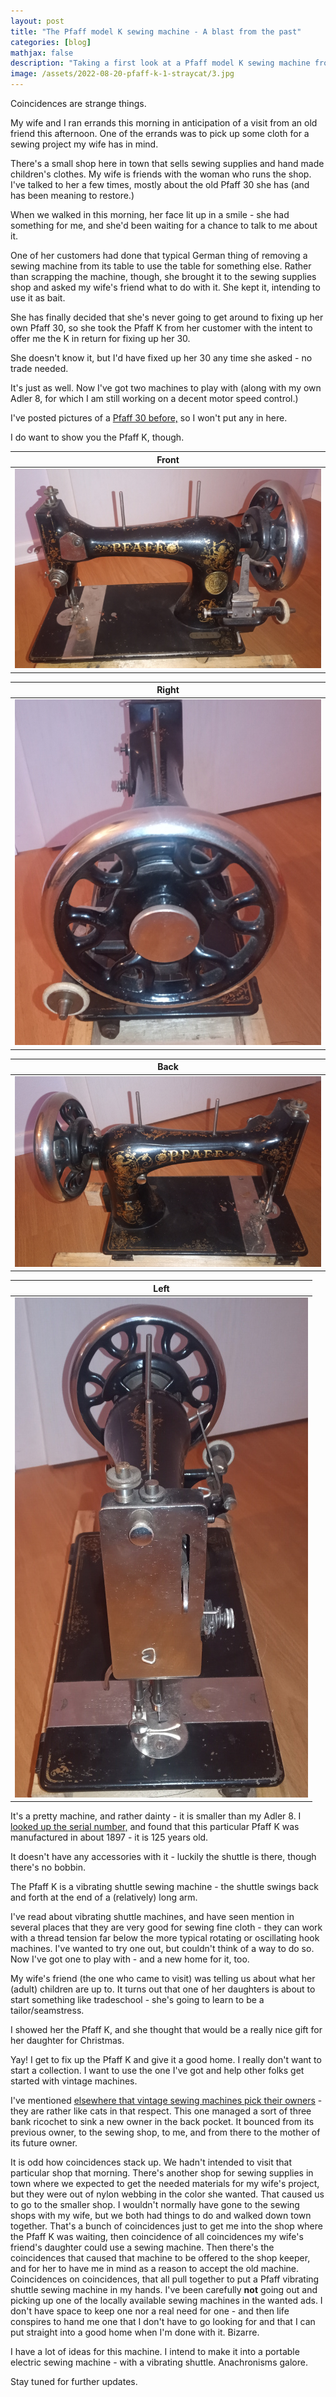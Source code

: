 ```yaml
---
layout: post
title: "The Pfaff model K sewing machine - A blast from the past"
categories: [blog]
mathjax: false
description: "Taking a first look at a Pfaff model K sewing machine from 1897."
image: /assets/2022-08-20-pfaff-k-1-straycat/3.jpg
---
```

Coincidences are strange things.

My wife and I ran errands this morning in anticipation of a visit from an old friend this afternoon.  One of the errands was to pick up some cloth for a sewing project my wife has in mind.

There's a small shop here in town that sells sewing supplies and hand made children's clothes.  My wife is friends with the woman who runs the shop.  I've talked to her a few times, mostly about the old Pfaff 30 she has (and has been meaning to restore.)

When we walked in this morning, her face lit up in a smile - she had something for me, and she'd been waiting for a chance to talk to me about it.

One of her customers had done that typical German thing of removing a sewing machine from its table to use the table for something else.  Rather than scrapping the machine, though, she brought it to the sewing supplies shop and asked my wife's friend what to do with it.  She kept it, intending to use it as bait.

She has finally decided that she's never going to get around to fixing up her own Pfaff 30, so she took the Pfaff K from her customer with the intent to offer me the K in return for fixing up her 30.

She doesn't know it, but I'd have fixed up her 30 any time she asked - no trade needed.

It's just as well.  Now I've got two machines to play with (along with my own Adler 8, for which I am still working on a decent motor speed control.)

I've posted pictures of a [Pfaff 30 before,](pfaff30-toc) so I won't put any in here.

I do want to show you the Pfaff K, though.

|Front|
|-----|
|![Front](/assets/2022-08-20-pfaff-k-1-straycat/1.jpg)|

|Right|
|-----|
|![Right](/assets/2022-08-20-pfaff-k-1-straycat/2.jpg)|

|Back|
|-----|
|![Back](/assets/2022-08-20-pfaff-k-1-straycat/3.jpg)|

|Left|
|-----|
|![Left](/assets/2022-08-20-pfaff-k-1-straycat/4.jpg)|

It's a pretty machine, and rather dainty - it is smaller than my Adler 8.  I [looked up the serial number,](https://ismacs.net/pfaff/pfaff_manufacture_dates.html) and found that this particular Pfaff K was manufactured in about 1897 - it is 125 years old.

It doesn't have any accessories with it - luckily the shuttle is there, though there's no bobbin.

The Pfaff K is a vibrating shuttle sewing machine - the shuttle swings back and forth at the end of a (relatively) long arm.

I've read about vibrating shuttle machines, and have seen mention in several places that they are very good for sewing fine cloth - they can work with a thread tension far below the more typical rotating or oscillating hook machines.  I've wanted to try one out, but couldn't think of a way to do so.  Now I've got one to play with - and a new home for it, too.

My wife's friend (the one who came to visit) was telling us about what her (adult) children are up to.  It turns out that one of her daughters is about to start something like tradeschool - she's going to learn to be a tailor/seamstress.

I showed her the Pfaff K, and she thought that would be a really nice gift for her daughter for Christmas.

Yay!  I get to fix up the Pfaff K and give it a good home.  I really don't want to start a collection.  I want to use the one I've got and help other folks get started with vintage machines.

I've mentioned [elsewhere that vintage sewing machines pick their owners](https://hackaday.io/project/183967-vintage-sewing-machines/log/203412-choosing-a-vintage-sewing-machine-for-hobby-use) - they are rather like cats in that respect.  This one managed a sort of three bank ricochet to sink a new owner in the back pocket.  It bounced from its previous owner, to the sewing shop, to me, and from there to the mother of its future owner.

It is odd how coincidences stack up.  We hadn't intended to visit that particular shop that morning.  There's another shop for sewing supplies in town where we expected to get the needed materials for my wife's project, but they were out of nylon webbing in the color she wanted.  That caused us to go to the smaller shop.  I wouldn't normally have gone to the sewing shops with my wife, but we both had things to do and walked down town together.  That's a bunch of coincidences just to get me into the shop where the Pfaff K was waiting, then coincidence of all coincidences my wife's friend's daughter could use a sewing machine.  Then there's the coincidences that caused that machine to be offered to the shop keeper, and for her to have me in mind as a reason to accept the old machine.  Coincidences on coincidences, that all pull together to put a Pfaff vibrating shuttle sewing machine in my hands.  I've been carefully **not** going out and picking up one of the locally available sewing machines in the wanted ads. I don't have space to keep one nor a real need for one - and then life conspires to hand me one that I don't have to go looking for and that I can put straight into a good home when I'm done with it.  Bizarre.

I have a lot of ideas for this machine. I intend to make it into a portable electric sewing machine - with a vibrating shuttle.  Anachronisms galore.

Stay tuned for further updates.
